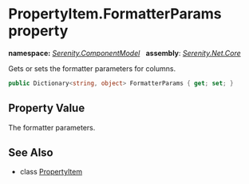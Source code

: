 # PropertyItem.FormatterParams property
**namespace:** *[Serenity.ComponentModel](../../README.md#serenity.componentmodel-namespace)*   **assembly**: *[Serenity.Net.Core](../../README.md)*

Gets or sets the formatter parameters for columns.

```csharp
public Dictionary<string, object> FormatterParams { get; set; }
```

## Property Value

The formatter parameters.

## See Also

* class [PropertyItem](../PropertyItem.md)